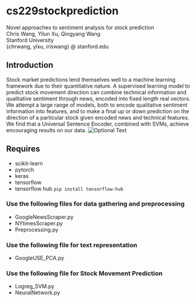 # cs229stockprediction
Novel approaches to sentiment analysis for stock prediction   
Chris Wang, Yilun Xu, Qingyang Wang   
Stanford University   
{chrwang, ylxu, iriswang} @ stanford.edu  

## Introduction
Stock market predictions lend themselves well to a machine learning framework due to their quantitative nature. A supervised learning model to predict stock movement direction can combine technical information and qualitative sentiment through news, encoded into fixed length real vectors. We attempt a large range of models, both to encode qualitative sentiment information into features, and to make a final up or down prediction on the direction of a particular stock given encoded news and technical features. We find that a Universal Sentence Encoder, combined with SVMs, achieve encouraging results on our data. 
![Optional Text](../master/src/combinedmodel.png)

## Requires
- scikit-learn 
- pytorch
- keras
- tensorflow
- tensorflow hub `pip install tensorflow-hub`

### Use the following files for data gathering and preprocessing
- GoogleNewsScraper.py
- NYtimesScraper.py
- Preprocessing.py

### Use the following file for text representation
- GoogleUSE_PCA.py

### Use the following file for Stock Movement Prediction
- Logreg_SVM.py
- NeuralNetwork.py
